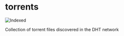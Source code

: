 torrents 
========
![Indexed](https://img.shields.io/badge/indexed-206474-blue)

Collection of torrent files discovered in the DHT network
